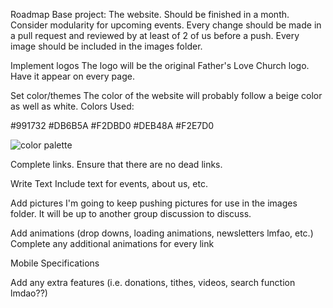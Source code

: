 Roadmap
Base project: The website. Should be finished in a month. Consider modularity for upcoming events. Every change should be made in a pull request and reviewed by at least of 2 of us before a push. Every image should be included in the images folder.    

Implement logos 
The logo will be the original Father's Love Church logo. Have it appear on every page.

Set color/themes
The color of the website will probably follow a beige color as well as white.
Colors Used: 

#991732
#DB6B5A
#F2DBD0
#DEB48A
#F2E7D0

![color palette](FLC-website/images/flcWebsiteColorPalette.png)

Complete links. Ensure that there are no dead links. 

Write Text
Include text for events, about us, etc.  
 
Add pictures
I'm going to keep pushing pictures for use in the images folder. It will be up to another group discussion to discuss. 

Add animations (drop downs, loading animations, newsletters lmfao, etc.)
Complete any additional animations for every link 

Mobile Specifications

Add any extra features (i.e. donations, tithes, videos, search function lmdao??) 


